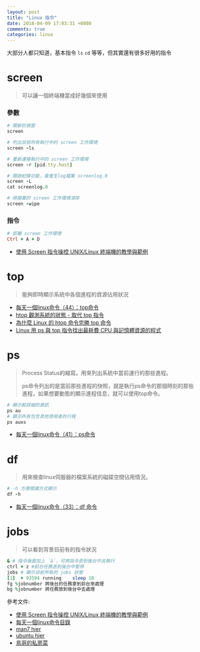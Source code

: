 ```yaml
---
layout: post
title: "Linux 指令"
date: 2018-04-09 17:03:31 +0800
comments: true
categories: linux
---
```


大部分人都只知道，基本指令 `ls` `cd` 等等，但其實還有很多好用的指令

<!-- more --> 

# screen

> 可以讓一個終端機當成好幾個來使用

### 參數

```ruby
# 開新的視窗
screen

# 列出目前所有執行中的 screen 工作環境
screen -ls

# 重新連接執行中的 screen 工作環境
screen -r [pid.tty.host]	

# 開啟紀錄功能，會產生log檔案 screenlog.0
screen -L 
cat screenlog.0

# 將廢棄的 screen 工作環境清除
screen -wipe
```

### 指令

```ruby
# 卸離 screen 工作環境
Ctrl + A + D
```

* [使用 Screen 指令操控 UNIX/Linux 終端機的教學與範例](https://blog.gtwang.org/linux/screen-command-examples-to-manage-linux-terminals/)

# top

> 能夠即時顯示系統中各個進程的資源佔用狀況


* [每天一個linux命令（44）：top命令](http://www.cnblogs.com/peida/archive/2012/12/24/2831353.html)
* [htop 觀測系統的狀態 - 取代 top 指令](http://blog.xuite.net/tolarku/blog/66114556-htop+%E8%A7%80%E6%B8%AC%E7%B3%BB%E7%B5%B1%E7%9A%84%E7%8B%80%E6%85%8B+-+%E5%8F%96%E4%BB%A3+top+%E6%8C%87%E4%BB%A4)
* [為什麼 Linux 的 htop 命令完勝 top 命令](https://linux.cn/article-3141-1.html)
* [Linux 用 ps 與 top 指令找出最耗費 CPU 與記憶體資源的程式](https://blog.gtwang.org/linux/ps-top-find-processes-by-cpu-memory-usage/)

# ps

> Process Status的縮寫。用來列出系統中當前運行的那些進程。  
> 
> ps命令列出的是當前那些進程的快照，就是執行ps命令的那個時刻的那些進程，如果想要動態的顯示進程信息，就可以使用top命令。

```ruby
# 顯示較詳細的資訊
ps au
# 顯示所有包含其他使用者的行程 
ps auxs
```

* [每天一個linux命令（41）：ps命令](http://www.cnblogs.com/peida/archive/2012/12/19/2824418.html)

# df

> 用來檢查linux伺服器的檔案系統的磁碟空間佔用情況。

```ruby
# -h 方便閱讀方式顯示
df -h
```

* [每天一個linux命令（33）：df 命令](http://www.cnblogs.com/peida/archive/2012/12/07/2806483.html)

# jobs

> 可以看到背景目前有的指令狀況

```ruby
& # 指令後面加上 `&`，可將指令丟到後台中去執行
ctrl + z #前台任務丟到後台中暫停
jobs # 顯示目前所有的 jobs 狀態
[1]  + 93594 running    sleep 10
fg %jobnumber 將後台的任務拿到前台來處理
bg %jobnumber 將任務放到後台中去處理
```

參考文件:

* [使用 Screen 指令操控 UNIX/Linux 終端機的教學與範例](https://blog.gtwang.org/linux/screen-command-examples-to-manage-linux-terminals/)
* [每天一個linux命令目錄](http://www.cnblogs.com/peida/archive/2012/12/05/2803591.html)
* [man7 hier](http://man7.org/linux/man-pages/man7/hier.7.html)
* [ubuntu hier](http://manpages.ubuntu.com/manpages/xenial/man7/hier.7.html)
* [鳥哥的私房菜](http://linux.vbird.org/)
